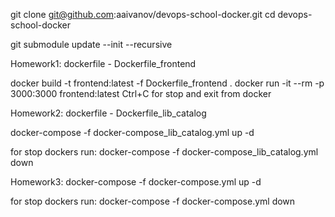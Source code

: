 git clone git@github.com:aaivanov/devops-school-docker.git
cd devops-school-docker

git submodule update --init --recursive

Homework1:
dockerfile - Dockerfile_frontend

docker build -t frontend:latest -f Dockerfile_frontend .
docker run -it --rm -p 3000:3000 frontend:latest
Ctrl+C for stop and exit from docker

Homework2:
dockerfile - Dockerfile_lib_catalog

docker-compose -f docker-compose_lib_catalog.yml up -d

for stop dockers run:
docker-compose -f docker-compose_lib_catalog.yml down  

Homework3:
docker-compose -f docker-compose.yml up -d

for stop dockers run:
docker-compose -f docker-compose.yml down 